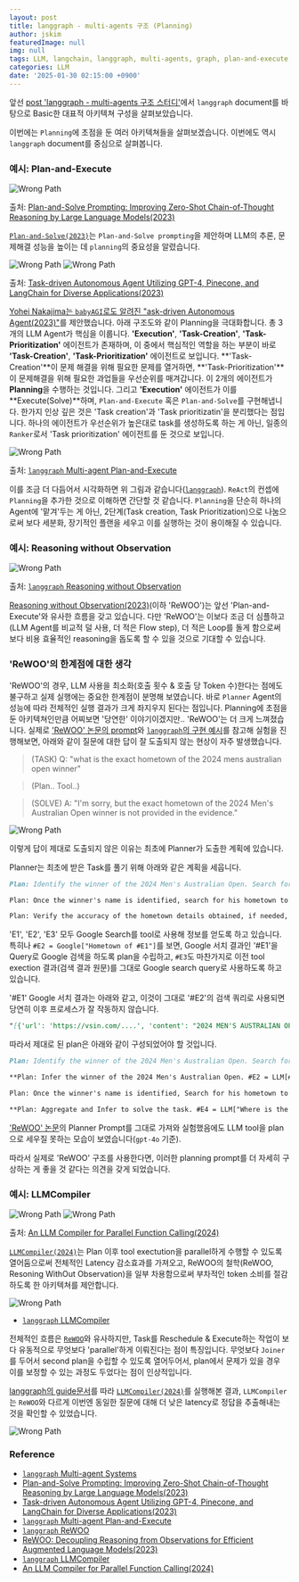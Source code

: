 ```yaml
---
layout: post
title: langgraph - multi-agents 구조 (Planning)
author: jskim
featuredImage: null
img: null
tags: LLM, langchain, langgraph, multi-agents, graph, plan-and-execute, babyagi
categories: LLM
date: '2025-01-30 02:15:00 +0900'
---
```


앞선 [post 'langgraph - multi-agents 구조 스터디'](https://jskim0406.github.io/posts/langgraph-toolcalls/)에서 `langgraph` document를 바탕으로 Basic한 대표적 아키텍쳐 구성을 살펴보았습니다.

이번에는 `Planning`에 초점을 둔 여러 아키텍쳐들을 살펴보겠습니다. 이번에도 역시 `langgraph` document를 중심으로 살펴봅니다.

### 예시: Plan-and-Execute

<img src="../assets/img/llm/langgraph_pe2.png" alt="Wrong Path">

출처: [Plan-and-Solve Prompting: Improving Zero-Shot Chain-of-Thought Reasoning by Large Language Models(2023)](https://arxiv.org/abs/2305.04091)

[`Plan-and-Solve(2023)`](https://arxiv.org/abs/2305.04091)는 `Plan-and-Solve prompting`을 제안하며 LLM의 추론, 문제해결 성능을 높이는 데 `planning`의 중요성을 알렸습니다. 

<img src="../assets/img/llm/langgraph_pe3.png" alt="Wrong Path">

<img src="../assets/img/llm/langgraph_pe4.png" alt="Wrong Path">

출처: [Task-driven Autonomous Agent Utilizing GPT-4, Pinecone, and LangChain for Diverse Applications(2023)](https://yoheinakajima.com/task-driven-autonomous-agent-utilizing-gpt-4-pinecone-and-langchain-for-diverse-applications/)

[Yohei Nakajima는 `babyAGI`로도 알려진 "ask-driven Autonomous Agent(2023)"](https://yoheinakajima.com/task-driven-autonomous-agent-utilizing-gpt-4-pinecone-and-langchain-for-diverse-applications/)를 제안했습니다. 아래 구조도와 같이 Planning을 극대화합니다. 총 3개의 LLM Agent가 핵심을 이룹니다. **'Execution'**, **'Task-Creation'**, **'Task-Prioritization'** 에이전트가 존재하며, 이 중에서 핵심적인 역할을 하는 부분이 바로 **'Task-Creation'**, **'Task-Prioritization'** 에이전트로 보입니다. **'Task-Creation'**이 문제 해결을 위해  필요한 문제를 열거하면, **'Task-Prioritization'**이 문제해결을 위해 필요한 과업들을 우선순위를 매겨갑니다. 이 2개의 에이전트가 **Planning**을 수행하는 것입니다. 그리고 **'Execution'** 에이전트가 이를 **Execute(Solve)**하며, `Plan-and-Execute` 혹은 `Plan-and-Solve`를 구현해냅니다. 한가지 인상 깊은 것은 'Task creation'과 'Task prioritizatin'을 분리했다는 점입니다. 하나의 에이전트가 우선순위가 높은대로 task를 생성하도록 하는 게 아닌, 일종의 `Ranker`로서 'Task prioritization' 에이전트를 둔 것으로 보입니다.

<img src="../assets/img/llm/langgraph_pe.png" alt="Wrong Path">

출처: [`langgraph` Multi-agent Plan-and-Execute](https://langchain-ai.github.io/langgraph/tutorials/plan-and-execute/plan-and-execute/)

이를 조금 더 다듬어서 시각화하면 위 그림과 같습니다([`langgraph`](https://langchain-ai.github.io/langgraph/tutorials/plan-and-execute/plan-and-execute/)). `ReAct`의 컨셉에 `Planning`을 추가한 것으로 이해하면 간단할 것 같습니다. `Planning`을 단순히 하나의 Agent에 '맡겨'두는 게 아닌, 2단계(Task creation, Task Prioritization)으로 나눔으로써 보다 세분화, 장기적인 플랜을 세우고 이를 실행하는 것이 용이해질 수 있습니다.

### 예시: Reasoning without Observation

<img src="../assets/img/llm/langgraph_pe5.png" alt="Wrong Path">

출처: [`langgraph` Reasoning without Observation](https://langchain-ai.github.io/langgraph/tutorials/rewoo/rewoo/)

[Reasoning without Observation(2023)](https://arxiv.org/pdf/2305.18323)(이하 'ReWOO')는 앞선 'Plan-and-Execute'와 유사한 흐름을 갖고 있습니다. 다만 'ReWOO'는 이보다 조금 더 심플하고(LLM Agent를 비교적 덜 사용, 더 적은 Flow step), 더 적은 Loop를 돌게 함으로써 보다 비용 효율적인 reasoning을 돕도록 할 수 있을 것으로 기대할 수 있습니다.

### 'ReWOO'의 한계점에 대한 생각
'ReWOO'의 경우, LLM 사용을 최소화(호출 횟수 & 호출 당 Token 수)한다는 점에도 불구하고 실제 실행에는 중요한 한계점이 분명해 보였습니다.
바로 `Planner` Agent의 성능에 따라 전체적인 실행 결과가 크게 좌지우지 된다는 점입니다. Planning에 초점을 둔 아키텍쳐인만큼 어찌보면 '당연한' 이야기이겠지만.. 'ReWOO'는 더 크게 느껴졌습니다. 실제로 ['ReWOO' 논문의 prompt](https://arxiv.org/pdf/2305.18323)와 [`langgraph`의 구현 예시](https://langchain-ai.github.io/langgraph/tutorials/rewoo/rewoo/)를 참고해 실험을 진행해보면, 아래와 같이 질문에 대한 답이 잘 도출되지 않는 현상이 자주 발생했습니다.

> (TASK) Q: "what is the exact hometown of the 2024 mens australian open winner"

> (Plan.. Tool..)

> (SOLVE) A: "I'm sorry, but the exact hometown of the 2024 Men's Australian Open winner is not provided in the evidence."

<img src="../assets/img/llm/langgraph_pe6.png" alt="Wrong Path">

이렇게 답이 제대로 도출되지 않은 이유는 최초에 Planner가 도출한 계획에 있습니다.

Planner는 최초에 받은 Task를 풀기 위해 아래와 같은 계획을 세웁니다.

```markdown
Plan: Identify the winner of the 2024 Men's Australian Open. Search for the winner's name and related details. #E1 = Google["2024 Men's Australian Open winner"]

Plan: Once the winner's name is identified, search for his hometown to gather detailed information. #E2 = Google["Hometown of #E1"]

Plan: Verify the accuracy of the hometown details obtained, if needed, by cross-referencing multiple sources to ensure the information is consistent. #E3 = Google["#E2 hometown verification"]
```

'E1', 'E2', 'E3' 모두 Google Search를 tool로 사용해 정보를 얻도록 하고 있습니다. 특히나 `#E2 = Google["Hometown of #E1"]`를 보면, Google 서치 결과인 '#E1'을 Query로 Google 검색을 하도록 plan을 수립하고, `#E3`도 마찬가지로 이전 tool exection 결과(검색 결과 원문)를 그대로 Google search query로 사용하도록 하고 있습니다.

'#E1' Google 서치 결과는 아래와 같고, 이것이 그대로 '#E2'의 검색 쿼리로 사용되면 당연히 이후 프로세스가 잘 작동하지 않습니다.

```markdown
"[{'url': 'https://vsin.com/....', 'content': "2024 MEN'S AUSTRALIAN OPEN WINNER. PLAYER VS FIELD ODDS. FIELD. P...."}, {'url': 'https://vsin.com/wp-content/uploads/2...., 'content': "2024 MEN'S AUSTRALIAN OPEN WINNER. PLAYER. 42201. 42203. PLAYER V...}, ...]"
```

따라서 제대로 된 plan은 아래와 같이 구성되었어야 할 것입니다.

```markdown
Plan: Identify the winner of the 2024 Men's Australian Open. Search for the winner's name and related details. #E1 = Google["2024 Men's Australian Open winner"]

**Plan: Infer the winner of the 2024 Men's Australian Open. #E2 = LLM[#E1"]**

Plan: Once the winner's name is identified, Search for his hometown to gather detailed information. #E3 = Google[where is the hometown of #E2"]

**Plan: Aggregate and Infer to solve the task. #E4 = LLM["Where is the hometown based on #E3"]**
```

['ReWOO' 논문](https://arxiv.org/pdf/2305.18323)의 Planner Prompt를 그대로 가져와 실험했음에도 LLM tool을 plan으로 세우질 못하는 모습이 보였습니다(`gpt-4o` 기준).

따라서 실제로 'ReWOO' 구조를 사용한다면, 이러한 planning prompt를 더 자세히 구상하는 게 좋을 것 같다는 의견을 갖게 되었습니다.


### 예시: LLMCompiler

<img src="../assets/img/llm/langgraph_pe7.png" alt="Wrong Path">
<img src="../assets/img/llm/langgraph_pe8.png" alt="Wrong Path">

출처: [An LLM Compiler for Parallel Function Calling(2024)](https://github.com/SqueezeAILab/LLMCompiler)

[`LLMCompiler(2024)`]((https://github.com/SqueezeAILab/LLMCompiler))는 Plan 이후 tool exectution을 parallel하게 수행할 수 있도록 열어둠으로써 전체적인 Latency 감소효과를 가져오고, ReWOO의 철학(ReWOO, Resoning WithOut Observation)을 일부 차용함으로써 부차적인 token 소비를 절감하도록 한 아키텍쳐를 제안합니다.

<img src="../assets/img/llm/langgraph_pe9.png" alt="Wrong Path">

- [`langgraph` LLMCompiler](https://langchain-ai.github.io/langgraph/tutorials/llm-compiler/LLMCompiler/)

전체적인 흐름은 [`ReWOO`](https://arxiv.org/pdf/2305.18323)와 유사하지만, Task를 Reschedule & Execute하는 작업이 보다 유동적으로 무엇보다 'parallel'하게 이뤄진다는 점이 특징입니다. 무엇보다 `Joiner`를 두어서 second plan을 수립할 수 있도록 열어두어서, plan에서 문제가 있을 경우 이를 보정할 수 있는 과정도 두었다는 점이 인상적입니다.

[langgraph의 guide문서](https://langchain-ai.github.io/langgraph/tutorials/llm-compiler/LLMCompiler/)를 따라 [`LLMCompiler(2024)`]((https://github.com/SqueezeAILab/LLMCompiler))를 실행해본 결과, `LLMCompiler`는 `ReWOO`와 다르게 이번엔 동일한 질문에 대해 더 낮은 latency로 정답을 추출해내는 것을 확인할 수 있었습니다.

<img src="../assets/img/llm/langgraph_pe91.png" alt="Wrong Path">


### Reference
- [`langgraph` Multi-agent Systems](https://langchain-ai.github.io/langgraph/concepts/multi_agent/)
- [Plan-and-Solve Prompting: Improving Zero-Shot Chain-of-Thought Reasoning by Large Language Models(2023)](https://arxiv.org/abs/2305.04091)
- [Task-driven Autonomous Agent Utilizing GPT-4, Pinecone, and LangChain for Diverse Applications(2023)](https://yoheinakajima.com/task-driven-autonomous-agent-utilizing-gpt-4-pinecone-and-langchain-for-diverse-applications/)
- [`langgraph` Multi-agent Plan-and-Execute](https://langchain-ai.github.io/langgraph/tutorials/plan-and-execute/plan-and-execute/)
- [`langgraph` ReWOO](https://langchain-ai.github.io/langgraph/tutorials/rewoo/rewoo/) 
- [ReWOO: Decoupling Reasoning from Observations for Efficient Augmented Language Models(2023)](https://arxiv.org/pdf/2305.18323)
- [`langgraph` LLMCompiler](https://langchain-ai.github.io/langgraph/tutorials/llm-compiler/LLMCompiler/)
- [An LLM Compiler for Parallel Function Calling(2024)](https://github.com/SqueezeAILab/LLMCompiler)